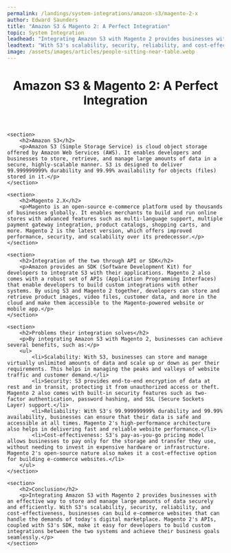 ```yaml
---
permalink: /landings/system-integrations/amazon-s3/magento-2-x
author: Edward Saunders
title: "Amazon S3 & Magento 2: A Perfect Integration"
topic: System Integration
leadhead: "Integrating Amazon S3 with Magento 2 provides businesses with an effective way to store and manage large amounts of data securely and efficiently"
leadtext: "With S3's scalability, security, reliability, and cost-effectiveness, businesses can build e-commerce websites that can handle the demands of today's digital marketplace. Magento 2's APIs, coupled with S3's SDK, make it easy for developers to build custom integrations between the two systems and achieve their business goals seamlessly."
image: /assets/images/articles/people-sitting-near-table.webp
---
```

<div class="arttext">    <header>
        <h1>Amazon S3 & Magento 2: A Perfect Integration</h1>
    </header>

    <section>
        <h2>Amazon S3</h2>
        <p>Amazon S3 (Simple Storage Service) is cloud object storage offered by Amazon Web Services (AWS). It enables developers and businesses to store, retrieve, and manage large amounts of data in a secure, highly-scalable manner. S3 is designed to deliver 99.999999999% durability and 99.99% availability for objects (files) stored in it.</p>
    </section>

    <section>
        <h2>Magento 2.X</h2>
        <p>Magento is an open-source e-commerce platform used by thousands of businesses globally. It enables merchants to build and run online stores with advanced features such as multi-language support, multiple payment gateway integration, product catalogs, shopping carts, and more. Magento 2 is the latest version, which offers improved performance, security, and scalability over its predecessor.</p>
    </section>

    <section>
        <h2>Integration of the two through API or SDK</h2>
        <p>Amazon provides an SDK (Software Development Kit) for developers to integrate S3 with their applications. Magento 2 also comes with a robust set of APIs (Application Programming Interfaces) that enable developers to build custom integrations with other systems. By using S3 and Magento 2 together, developers can store and retrieve product images, video files, customer data, and more in the cloud and make them accessible to the Magento-powered website or mobile app.</p>
    </section>

    <section>
        <h2>Problems their integration solves</h2>
        <p>By integrating Amazon S3 with Magento 2, businesses can achieve several benefits, such as:</p>
        <ul>
            <li>Scalability: With S3, businesses can store and manage virtually unlimited amounts of data and scale up or down as per their requirements. This helps in managing the peaks and valleys of website traffic and customer demand.</li>
            <li>Security: S3 provides end-to-end encryption of data at rest and in transit, protecting it from unauthorized access or theft. Magento 2 also comes with built-in security features such as two-factor authentication, password hashing, and SSL (Secure Sockets Layer) support.</li>
            <li>Reliability: With S3's 99.999999999% durability and 99.99% availability, businesses can ensure that their data is safe and accessible at all times. Magento 2's high-performance architecture also helps in delivering fast and reliable website performance.</li>
            <li>Cost-effectiveness: S3's pay-as-you-go pricing model allows businesses to pay only for the storage and transfer they use, without needing to invest in expensive hardware or infrastructure. Magento 2's open-source nature also makes it a cost-effective option for building e-commerce websites.</li>
        </ul>
    </section>

    <section>
        <h2>Conclusion</h2>
        <p>Integrating Amazon S3 with Magento 2 provides businesses with an effective way to store and manage large amounts of data securely and efficiently. With S3's scalability, security, reliability, and cost-effectiveness, businesses can build e-commerce websites that can handle the demands of today's digital marketplace. Magento 2's APIs, coupled with S3's SDK, make it easy for developers to build custom integrations between the two systems and achieve their business goals seamlessly.</p>
    </section>

</div>